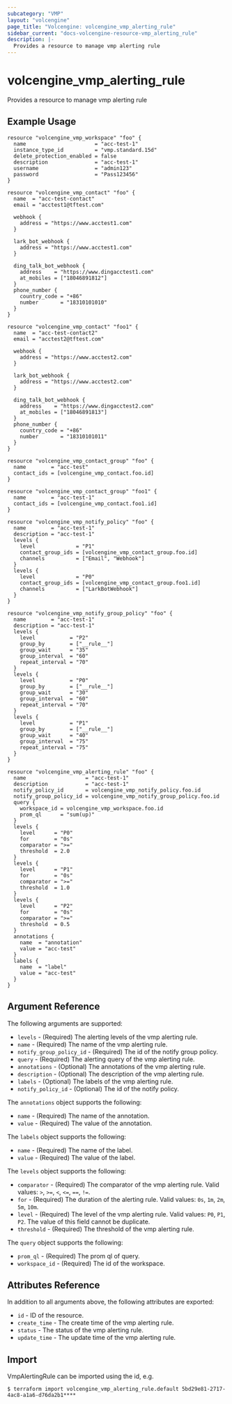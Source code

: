 ```yaml
---
subcategory: "VMP"
layout: "volcengine"
page_title: "Volcengine: volcengine_vmp_alerting_rule"
sidebar_current: "docs-volcengine-resource-vmp_alerting_rule"
description: |-
  Provides a resource to manage vmp alerting rule
---
```

# volcengine_vmp_alerting_rule
Provides a resource to manage vmp alerting rule
## Example Usage
```hcl
resource "volcengine_vmp_workspace" "foo" {
  name                      = "acc-test-1"
  instance_type_id          = "vmp.standard.15d"
  delete_protection_enabled = false
  description               = "acc-test-1"
  username                  = "admin123"
  password                  = "Pass123456"
}

resource "volcengine_vmp_contact" "foo" {
  name  = "acc-test-contact"
  email = "acctest1@tftest.com"

  webhook {
    address = "https://www.acctest1.com"
  }

  lark_bot_webhook {
    address = "https://www.acctest1.com"
  }

  ding_talk_bot_webhook {
    address    = "https://www.dingacctest1.com"
    at_mobiles = ["18046891812"]
  }
  phone_number {
    country_code = "+86"
    number       = "18310101010"
  }
}

resource "volcengine_vmp_contact" "foo1" {
  name  = "acc-test-contact2"
  email = "acctest2@tftest.com"

  webhook {
    address = "https://www.acctest2.com"
  }

  lark_bot_webhook {
    address = "https://www.acctest2.com"
  }

  ding_talk_bot_webhook {
    address    = "https://www.dingacctest2.com"
    at_mobiles = ["18046891813"]
  }
  phone_number {
    country_code = "+86"
    number       = "18310101011"
  }
}

resource "volcengine_vmp_contact_group" "foo" {
  name        = "acc-test"
  contact_ids = [volcengine_vmp_contact.foo.id]
}

resource "volcengine_vmp_contact_group" "foo1" {
  name        = "acc-test-1"
  contact_ids = [volcengine_vmp_contact.foo1.id]
}

resource "volcengine_vmp_notify_policy" "foo" {
  name        = "acc-test-1"
  description = "acc-test-1"
  levels {
    level             = "P1"
    contact_group_ids = [volcengine_vmp_contact_group.foo.id]
    channels          = ["Email", "Webhook"]
  }
  levels {
    level             = "P0"
    contact_group_ids = [volcengine_vmp_contact_group.foo1.id]
    channels          = ["LarkBotWebhook"]
  }
}

resource "volcengine_vmp_notify_group_policy" "foo" {
  name        = "acc-test-1"
  description = "acc-test-1"
  levels {
    level           = "P2"
    group_by        = ["__rule__"]
    group_wait      = "35"
    group_interval  = "60"
    repeat_interval = "70"
  }
  levels {
    level           = "P0"
    group_by        = ["__rule__"]
    group_wait      = "30"
    group_interval  = "60"
    repeat_interval = "70"
  }
  levels {
    level           = "P1"
    group_by        = ["__rule__"]
    group_wait      = "40"
    group_interval  = "75"
    repeat_interval = "75"
  }
}

resource "volcengine_vmp_alerting_rule" "foo" {
  name                   = "acc-test-1"
  description            = "acc-test-1"
  notify_policy_id       = volcengine_vmp_notify_policy.foo.id
  notify_group_policy_id = volcengine_vmp_notify_group_policy.foo.id
  query {
    workspace_id = volcengine_vmp_workspace.foo.id
    prom_ql      = "sum(up)"
  }
  levels {
    level      = "P0"
    for        = "0s"
    comparator = ">="
    threshold  = 2.0
  }
  levels {
    level      = "P1"
    for        = "0s"
    comparator = ">="
    threshold  = 1.0
  }
  levels {
    level      = "P2"
    for        = "0s"
    comparator = ">="
    threshold  = 0.5
  }
  annotations {
    name  = "annotation"
    value = "acc-test"
  }
  labels {
    name  = "label"
    value = "acc-test"
  }
}
```
## Argument Reference
The following arguments are supported:
* `levels` - (Required) The alerting levels of the vmp alerting rule.
* `name` - (Required) The name of the vmp alerting rule.
* `notify_group_policy_id` - (Required) The id of the notify group policy.
* `query` - (Required) The alerting query of the vmp alerting rule.
* `annotations` - (Optional) The annotations of the vmp alerting rule.
* `description` - (Optional) The description of the vmp alerting rule.
* `labels` - (Optional) The labels of the vmp alerting rule.
* `notify_policy_id` - (Optional) The id of the notify policy.

The `annotations` object supports the following:

* `name` - (Required) The name of the annotation.
* `value` - (Required) The value of the annotation.

The `labels` object supports the following:

* `name` - (Required) The name of the label.
* `value` - (Required) The value of the label.

The `levels` object supports the following:

* `comparator` - (Required) The comparator of the vmp alerting rule. Valid values: `>`, `>=`, `<`, `<=`, `==`, `!=`.
* `for` - (Required) The duration of the alerting rule. Valid values: `0s`, `1m`, `2m`, `5m`, `10m`.
* `level` - (Required) The level of the vmp alerting rule. Valid values: `P0`, `P1`, `P2`. The value of this field cannot be duplicate.
* `threshold` - (Required) The threshold of the vmp alerting rule.

The `query` object supports the following:

* `prom_ql` - (Required) The prom ql of query.
* `workspace_id` - (Required) The id of the workspace.

## Attributes Reference
In addition to all arguments above, the following attributes are exported:
* `id` - ID of the resource.
* `create_time` - The create time of the vmp alerting rule.
* `status` - The status of the vmp alerting rule.
* `update_time` - The update time of the vmp alerting rule.


## Import
VmpAlertingRule can be imported using the id, e.g.
```
$ terraform import volcengine_vmp_alerting_rule.default 5bd29e81-2717-4ac8-a1a6-d76da2b1****
```

